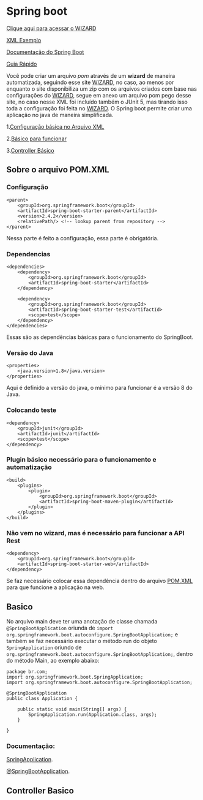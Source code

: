 # Spring boot
[Clique aqui para acessar o WIZARD](https://start.spring.io/)

[XML Exemplo](pom.xml)

[Documentação do Spring Boot](https://spring.io/projects/spring-boot)

[Guia Rápido](https://spring.io/guides/gs/spring-boot/)

Você pode criar um arquivo *pom* através de um **wizard** de maneira automatizada, seguindo esse site [WIZARD](https://start.spring.io/), no caso, ao menos por enquanto o site disponibiliza um zip com os arquivos criados com base nas configurações do [WIZARD](https://start.spring.io/), segue em anexo um arquivo pom pego desse site, no caso nesse XML foi incluído também o JUnit 5, mas tirando isso toda a configuração foi feita no [WIZARD](https://start.spring.io/). O Spring boot permite criar uma aplicação no java de maneira simplificada.

1.[Configuração básica no Arquivo XML](#sobre-o-arquivo-pomxml)

2.[Básico para funcionar](#basico)

3.[Controller Básico](#controller-basico)

## Sobre o arquivo POM.XML
### Configuração
    <parent>
		<groupId>org.springframework.boot</groupId>
		<artifactId>spring-boot-starter-parent</artifactId>
		<version>2.4.2</version>
		<relativePath/> <!-- lookup parent from repository -->
	</parent>

Nessa parte é feito a configuração, essa parte é obrigatória. 

### Dependencias

    <dependencies>
		<dependency>
			<groupId>org.springframework.boot</groupId>
			<artifactId>spring-boot-starter</artifactId>
		</dependency>

		<dependency>
			<groupId>org.springframework.boot</groupId>
			<artifactId>spring-boot-starter-test</artifactId>
			<scope>test</scope>
		</dependency>
    </dependencies>

Essas são as dependências básicas para o funcionamento do SpringBoot.

### Versão do Java

    <properties>
		<java.version>1.8</java.version>
	</properties>

Aqui é definido a versão do java, o mínimo para funcionar é a versão 8 do Java.

### Colocando teste

    <dependency>
	    <groupId>junit</groupId>
	    <artifactId>junit</artifactId>
	    <scope>test</scope>
	</dependency>

### Plugin básico necessário para o funcionamento e automatização

    <build>
		<plugins>
			<plugin>
				<groupId>org.springframework.boot</groupId>
				<artifactId>spring-boot-maven-plugin</artifactId>
			</plugin>
		</plugins>
	</build>


### Não vem no wizard, mas é necessário para funcionar a API Rest

    <dependency>
        <groupId>org.springframework.boot</groupId>
        <artifactId>spring-boot-starter-web</artifactId>
    </dependency>

Se faz necessário colocar essa dependência dentro do arquivo [POM.XML](pom.xml) para que funcione a aplicação na web.

## Basico
No arquivo main deve ter uma anotação de classe chamada `@SpringBootApplication` oriunda de `import org.springframework.boot.autoconfigure.SpringBootApplication;` e também se faz necessário executar o método run do objeto `SpringApplication` oriundo de `org.springframework.boot.autoconfigure.SpringBootApplication;`, dentro do método Main, ao exemplo abaixo:

    package br.com;
    import org.springframework.boot.SpringApplication;
    import org.springframework.boot.autoconfigure.SpringBootApplication;

    @SpringBootApplication
    public class Application {

    	public static void main(String[] args) {		
    		SpringApplication.run(Application.class, args);
    	}

    }

### Documentação:

[SpringApplication](https://docs.spring.io/spring-boot/docs/current/api/org/springframework/boot/SpringApplication.html).

[@SpringBootApplication](https://docs.spring.io/spring-boot/docs/current/api/org/springframework/boot/autoconfigure/SpringBootApplication.html).

## Controller Basico